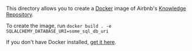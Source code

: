 This directory allows you to create a [Docker](https://www.docker.com/) image of Airbnb's [Knowledge Repository](https://github.com/airbnb/knowledge-repo).

To create the image, run `docker build . -e SQLALCHEMY_DATABASE_URI=some_sql_db_uri`

If you don't have Docker installed, [get it here](https://docs.docker.com/install/).